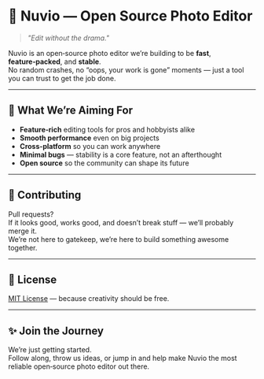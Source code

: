 # 🎨 Nuvio — Open Source Photo Editor

> *"Edit without the drama."*

Nuvio is an open‑source photo editor we’re building to be **fast**, **feature‑packed**, and **stable**.  
No random crashes, no “oops, your work is gone” moments — just a tool you can trust to get the job done.

---

## 🚀 What We’re Aiming For

- **Feature‑rich** editing tools for pros and hobbyists alike  
- **Smooth performance** even on big projects  
- **Cross‑platform** so you can work anywhere  
- **Minimal bugs** — stability is a core feature, not an afterthought  
- **Open source** so the community can shape its future  

---

## 🤝 Contributing

Pull requests?  
If it looks good, works good, and doesn’t break stuff — we’ll probably merge it.  
We’re not here to gatekeep, we’re here to build something awesome together.

---

## 📜 License

[MIT License](LICENSE) — because creativity should be free.

---

## ✨ Join the Journey

We’re just getting started.  
Follow along, throw us ideas, or jump in and help make Nuvio the most reliable open‑source photo editor out there.